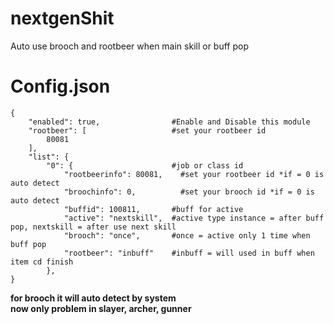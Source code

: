 # nextgenShit
Auto use brooch and rootbeer when main skill or buff pop

# Config.json
```
{
    "enabled": true,                #Enable and Disable this module
    "rootbeer": [                   #set your rootbeer id
        80081
    ],
    "list": {
        "0": {                      #job or class id
            "rootbeerinfo": 80081,    #set your rootbeer id *if = 0 is auto detect
            "broochinfo": 0,          #set your brooch id *if = 0 is auto detect
            "buffid": 100811,       #buff for active
            "active": "nextskill",  #active type instance = after buff pop, nextskill = after use next skill
            "brooch": "once",       #once = active only 1 time when buff pop
            "rootbeer": "inbuff"    #inbuff = will used in buff when item cd finish
        },
}
```
**for brooch it will auto detect by system**</br>
**now only problem in slayer, archer, gunner**</br>
